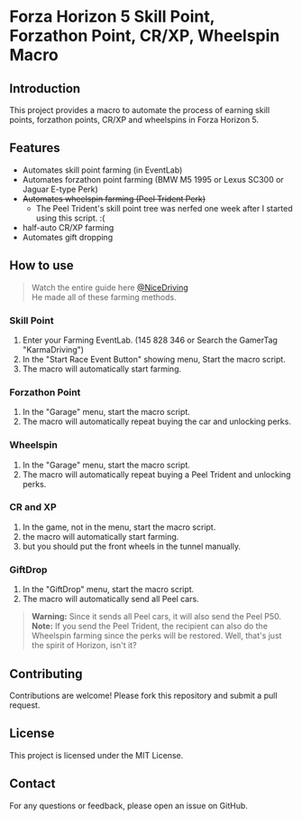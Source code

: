 # Forza Horizon 5 Skill Point, Forzathon Point, CR/XP, Wheelspin Macro

## Introduction
This project provides a macro to automate the process of earning skill points, forzathon points, CR/XP and wheelspins in Forza Horizon 5.

## Features
- Automates skill point farming (in EventLab)
- Automates forzathon point farming (BMW M5 1995 or Lexus SC300 or Jaguar E-type Perk)
- ~~Automates wheelspin farming (Peel Trident Perk)~~
  - The Peel Trident's skill point tree was nerfed one week after I started using this script. :(
- half-auto CR/XP farming
- Automates gift dropping

## How to use
> Watch the entire guide here [@NiceDriving](https://www.youtube.com/@NiceDriving/videos)  
> He made all of these farming methods.
### Skill Point
1. Enter your Farming EventLab. (145 828 346 or Search the GamerTag "KarmaDriving")
2. In the "Start Race Event Button" showing menu, Start the macro script.
3. The macro will automatically start farming.
### Forzathon Point
1. In the "Garage" menu, start the macro script.
2. The macro will automatically repeat buying the car and unlocking perks.
### Wheelspin
1. In the "Garage" menu, start the macro script.
2. The macro will automatically repeat buying a Peel Trident and unlocking perks.
### CR and XP
1. In the game, not in the menu, start the macro script.
2. the macro will automatically start farming.
3. but you should put the front wheels in the tunnel manually.
### GiftDrop
1. In the "GiftDrop" menu, start the macro script.
2. The macro will automatically send all Peel cars.
> **Warning:** Since it sends all Peel cars, it will also send the Peel P50.  
> **Note:** If you send the Peel Trident, the recipient can also do the Wheelspin farming since the perks will be restored. Well, that's just the spirit of Horizon, isn't it?

## Contributing
Contributions are welcome! Please fork this repository and submit a pull request.

## License
This project is licensed under the MIT License.

## Contact
For any questions or feedback, please open an issue on GitHub.